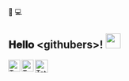 👋 💻 <h2> 𝐇𝐞𝐥𝐥𝐨 &lt;githubers&gt;! <img src="https://media.giphy.com/media/WUlplcMpOCEmTGBtBW/giphy.gif" width="30"> </h2>

<!--
**tatmorenno/tatmorenno** is a ✨ _special_ ✨ repository because its `README.md` (this file) appears on your GitHub profile.
Here are some ideas to get you started:
- 🔭 I’m currently working on ...
- 🌱 I’m currently learning ...
- 👯 I’m looking to collaborate on ...
- 🤔 I’m looking for help with ...
- 💬 Ask me about ...
- 📫 How to reach me: ...
- 😄 Pronouns: ...
- ⚡ Fun fact: ...
-->



  <a href="https://in.linkedin.com/in/tatmorenno">
    <img align="left" alt="Tatiana Emília Moreno | Linkedin" width="24px" src="https://github.com/TheDudeThatCode/TheDudeThatCode/blob/master/Assets/Linkedin.svg" />
  </a>
  <a href="https://www.instagram.com/tatmorenno/">
    <img align="left" alt="Tatiana Emília Moreno | Instagram" width="24px" src="https://github.com/TheDudeThatCode/TheDudeThatCode/blob/master/Assets/Instagram.svg" />
  </a>
  <a href="mailto:tatiana.emilia.morenno@gmail.com">
    <img align="left" alt="Tatiana Emília Moreno | Gmail" width="26px" src="https://github.com/TheDudeThatCode/TheDudeThatCode/blob/master/Assets/Gmail.svg" />
  </a>

